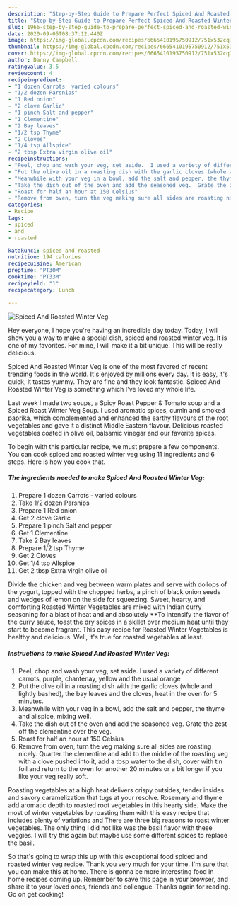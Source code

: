 ```yaml
---
description: "Step-by-Step Guide to Prepare Perfect Spiced And Roasted Winter Veg"
title: "Step-by-Step Guide to Prepare Perfect Spiced And Roasted Winter Veg"
slug: 1966-step-by-step-guide-to-prepare-perfect-spiced-and-roasted-winter-veg
date: 2020-09-05T08:37:12.440Z
image: https://img-global.cpcdn.com/recipes/6665410195750912/751x532cq70/spiced-and-roasted-winter-veg-recipe-main-photo.jpg
thumbnail: https://img-global.cpcdn.com/recipes/6665410195750912/751x532cq70/spiced-and-roasted-winter-veg-recipe-main-photo.jpg
cover: https://img-global.cpcdn.com/recipes/6665410195750912/751x532cq70/spiced-and-roasted-winter-veg-recipe-main-photo.jpg
author: Danny Campbell
ratingvalue: 3.5
reviewcount: 4
recipeingredient:
- "1 dozen Carrots  varied colours"
- "1/2 dozen Parsnips"
- "1 Red onion"
- "2 clove Garlic"
- "1 pinch Salt and pepper"
- "1 Clementine"
- "2 Bay leaves"
- "1/2 tsp Thyme"
- "2 Cloves"
- "1/4 tsp Allspice"
- "2 tbsp Extra virgin olive oil"
recipeinstructions:
- "Peel, chop and wash your veg, set aside.  I used a variety of different carrots, purple, chantenay, yellow and the usual orange"
- "Put the olive oil in a roasting dish with the garlic cloves (whole and lightly bashed), the bay leaves and the cloves, heat in the oven for 5 minutes."
- "Meanwhile with your veg in a bowl, add the salt and pepper, the thyme and allspice, mixing well."
- "Take the dish out of the oven and add the seasoned veg.  Grate the zest off the clementine over the veg."
- "Roast for half an hour at 150 Celsius"
- "Remove from oven, turn the veg making sure all sides are roasting nicely.  Quarter the clementine and add to the middle of the roasting veg with a clove pushed into it, add a tbsp water to the dish, cover with tin foil and return to the oven for another 20 minutes or a bit longer if you like your veg really soft."
categories:
- Recipe
tags:
- spiced
- and
- roasted

katakunci: spiced and roasted 
nutrition: 194 calories
recipecuisine: American
preptime: "PT30M"
cooktime: "PT33M"
recipeyield: "1"
recipecategory: Lunch

---
```



![Spiced And Roasted Winter Veg](https://img-global.cpcdn.com/recipes/6665410195750912/751x532cq70/spiced-and-roasted-winter-veg-recipe-main-photo.jpg)

Hey everyone, I hope you're having an incredible day today. Today, I will show you a way to make a special dish, spiced and roasted winter veg. It is one of my favorites. For mine, I will make it a bit unique. This will be really delicious.

Spiced And Roasted Winter Veg is one of the most favored of recent trending foods in the world. It's enjoyed by millions every day. It is easy, it's quick, it tastes yummy. They are fine and they look fantastic. Spiced And Roasted Winter Veg is something which I've loved my whole life.

Last week I made two soups, a Spicy Roast Pepper &amp; Tomato soup and a Spiced Roast Winter Veg Soup. I used aromatic spices, cumin and smoked paprika, which complemented and enhanced the earthy flavours of the root vegetables and gave it a distinct Middle Eastern flavour. Delicious roasted vegetables coated in olive oil, balsamic vinegar and our favorite spices.


To begin with this particular recipe, we must prepare a few components. You can cook spiced and roasted winter veg using 11 ingredients and 6 steps. Here is how you cook that.

<!--inarticleads1-->

##### The ingredients needed to make Spiced And Roasted Winter Veg:

1. Prepare 1 dozen Carrots - varied colours
1. Take 1/2 dozen Parsnips
1. Prepare 1 Red onion
1. Get 2 clove Garlic
1. Prepare 1 pinch Salt and pepper
1. Get 1 Clementine
1. Take 2 Bay leaves
1. Prepare 1/2 tsp Thyme
1. Get 2 Cloves
1. Get 1/4 tsp Allspice
1. Get 2 tbsp Extra virgin olive oil


Divide the chicken and veg between warm plates and serve with dollops of the yogurt, topped with the chopped herbs, a pinch of black onion seeds and wedges of lemon on the side for squeezing. Sweet, hearty, and comforting Roasted Winter Vegetables are mixed with Indian curry seasoning for a blast of heat and and absolutely **To intensify the flavor of the curry sauce, toast the dry spices in a skillet over medium heat until they start to become fragrant. This easy recipe for Roasted Winter Vegetables is healthy and delicious. Well, it&#39;s true for roasted vegetables at least. 

<!--inarticleads2-->

##### Instructions to make Spiced And Roasted Winter Veg:

1. Peel, chop and wash your veg, set aside.  I used a variety of different carrots, purple, chantenay, yellow and the usual orange
1. Put the olive oil in a roasting dish with the garlic cloves (whole and lightly bashed), the bay leaves and the cloves, heat in the oven for 5 minutes.
1. Meanwhile with your veg in a bowl, add the salt and pepper, the thyme and allspice, mixing well.
1. Take the dish out of the oven and add the seasoned veg.  Grate the zest off the clementine over the veg.
1. Roast for half an hour at 150 Celsius
1. Remove from oven, turn the veg making sure all sides are roasting nicely.  Quarter the clementine and add to the middle of the roasting veg with a clove pushed into it, add a tbsp water to the dish, cover with tin foil and return to the oven for another 20 minutes or a bit longer if you like your veg really soft.


Roasting vegetables at a high heat delivers crispy outsides, tender insides and savory caramelization that tugs at your resolve. Rosemary and thyme add aromatic depth to roasted root vegetables in this hearty side. Make the most of winter vegetables by roasting them with this easy recipe that includes plenty of variations and There are three big reasons to roast winter vegetables. The only thing I did not like was the basil flavor with these veggies. I will try this again but maybe use some different spices to replace the basil. 

So that's going to wrap this up with this exceptional food spiced and roasted winter veg recipe. Thank you very much for your time. I'm sure that you can make this at home. There is gonna be more interesting food in home recipes coming up. Remember to save this page in your browser, and share it to your loved ones, friends and colleague. Thanks again for reading. Go on get cooking!
